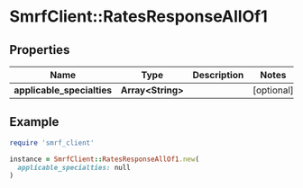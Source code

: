 # SmrfClient::RatesResponseAllOf1

## Properties

| Name | Type | Description | Notes |
| ---- | ---- | ----------- | ----- |
| **applicable_specialties** | **Array&lt;String&gt;** |  | [optional] |

## Example

```ruby
require 'smrf_client'

instance = SmrfClient::RatesResponseAllOf1.new(
  applicable_specialties: null
)
```

